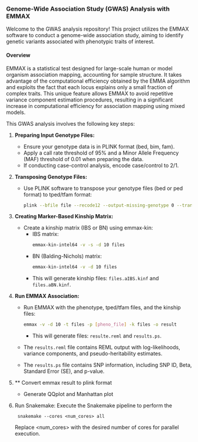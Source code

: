 ### Genome-Wide Association Study (GWAS) Analysis with EMMAX

Welcome to the GWAS analysis repository! This project utilizes the EMMAX software to conduct a genome-wide association study, aiming to identify genetic variants associated with 
phenotypic traits of interest.

#### Overview

EMMAX is a statistical test designed for large-scale human or model organism association mapping, accounting for sample structure. It takes advantage of the computational efficiency 
obtained by the EMMA algorithm and exploits the fact that each locus explains only a small fraction of complex traits. This unique feature allows EMMAX to avoid repetitive variance 
component estimation procedures, resulting in a significant increase in computational efficiency for association mapping using mixed models.

This GWAS analysis involves the following key steps:

1. **Preparing Input Genotype Files:**
   - Ensure your genotype data is in PLINK format (bed, bim, fam).
   - Apply a call rate threshold of 95% and a Minor Allele Frequency (MAF) threshold of 0.01 when preparing the data.
   - If conducting case-control analysis, encode case/control to 2/1.

2. **Transposing Genotype Files:**
   - Use PLINK software to transpose your genotype files (bed or ped format) to tped/tfam format:
     ```bash
     plink --bfile file --recode12 --output-missing-genotype 0 --transpose --out files
     ```

3. **Creating Marker-Based Kinship Matrix:**
   - Create a kinship matrix (IBS or BN) using emmax-kin:
     - IBS matrix:
       ```bash
       emmax-kin-intel64 -v -s -d 10 files
       ```
     - BN (Balding-Nichols) matrix:
       ```bash
       emmax-kin-intel64 -v -d 10 files
       ```
     - This will generate kinship files: `files.aIBS.kinf` and `files.aBN.kinf`.

4. **Run EMMAX Association:**
   - Run EMMAX with the phenotype, tped/tfam files, and the kinship files:
     ```bash
     emmax -v -d 10 -t files -p [pheno_file] -k files -o result
     ```
     - This will generate files: `resulte.reml` and `results.ps`.

   - The `results.reml` file contains REML output with log-likelihoods, variance components, and pseudo-heritability estimates.

   - The `results.ps` file contains SNP information, including SNP ID, Beta, Standard Error (SE), and p-value.

5. ** Convert emmax result to plink format
   - Generate QQplot and Manhattan plot

6. Run Snakemake:
	Execute the Snakemake pipeline to perform the 
	
		snakemake --cores <num_cores> all

	Replace <num_cores> with the desired number of cores for parallel execution.
